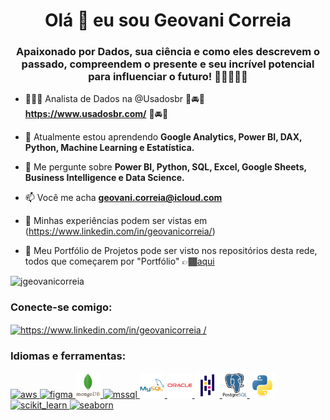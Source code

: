 <h1 align="center">Olá 👋 eu sou Geovani Correia</h1>
<h3 align="center">Apaixonado por Dados, sua ciência e como eles descrevem o passado, compreendem o presente e seu incrível potencial para influenciar o futuro! 🧠🔎🧪🔬🎲</h3>
  

    
- 👩🏾‍💻 Analista de Dados na @Usadosbr 🚙🚘🛵 **https://www.usadosbr.com/** 🚙🚘🛵

- 🌱 Atualmente estou aprendendo **Google Analytics, Power BI, DAX, Python, Machine Learning e Estatística.**

- 💬 Me pergunte sobre **Power BI, Python, SQL, Excel, Google Sheets, Business Intelligence e Data Science.**

- 📫 Você me acha **geovani.correia@icloud.com**

- 📄 Minhas experiências podem ser vistas em (https://www.linkedin.com/in/geovanicorreia/)

- 💼 Meu Portfólio de Projetos pode ser visto nos repositórios desta rede, todos que começarem por "Portfólio" 👉🏾[aqui](https://github.com/JGeovaniCorreia?tab=repositories)
 <p align="left"> <img src="https://komarev.com/ghpvc/?username=jgeovanicorreia&label=Profile%20views&color=0e75b6&style=flat" alt="jgeovanicorreia" /> </p>

<h3 align="left">Conecte-se comigo:</h3>
<p align="left">
<a href="https://linkedin.com/in/https://www.linkedin.com/in/geovanicorreia/" target="blank"><img align="center" src="https://raw.githubusercontent.com/rahuldkjain/github-profile-readme-generator/master/src/images/icons/Social/linked-in-alt.svg" alt="https://www.linkedin.com/in/geovanicorreia /" height="30" width="40" /></a>
</p>

<h3 align="left">Idiomas e ferramentas:</h3>
<p align="left"> <a href="https://aws.amazon.com" target="_blank" rel="noreferrer"> <img src="https://raw.githubusercontent.com/devicons /devicon/master/icons/amazonwebservices/amazonwebservices-original-wordmark.svg" alt="aws" width="40" height="40"/> </a> <a href="https://www.figma .com/" target="_blank" rel="noreferrer"> <img src="https://www.vectorlogo.zone/logos/figma/figma-icon.svg" alt="figma" width="40" height="40"/> </a> <a href="https://www.mongodb.com/" target="_blank" rel="noreferrer"> <img src="https://raw.githubusercontent.com/devicons/devicon/master/icons/mongodb/mongodb-original-wordmark.svg" alt="mongodb" width="40" height="40"/> </a> <a href="https://www.microsoft.com/en-us/sql-server" target="_blank" rel="noreferrer"> <img src="https://www.svgrepo.com/show/303229/microsoft-sql-server-logo.svg" alt="mssql" width="40" height="40"/> </a> <a href="https://www.mysql.com/" target="_blank" rel= "noreferrer"> <img src="https://raw.githubusercontent.com/devicons/devicon/master/icons/mysql/mysql-original-wordmark.svg" alt="mysql" width="40" height=" 40"/> </a><a href="https://www.oracle.com/"target="_blank" rel="noreferrer"> <img src="https://raw.githubusercontent.com/devicons/devicon/master/icons/oracle/oracle-original.svg" alt="oracle" width="40" height="40"/> </a> <a href="https://pandas.pydata.org/" target="_blank" rel="noreferrer"> <img src="https://raw.githubusercontent.com/devicons/devicon/2ae2a900d2f041da66e950e4d48052658d850630/icons/pandas/pandas-original.svg" alt="pandas" width="40" height=" 40"/> </a> <a href="https://www.postgresql.org" target="_blank" rel="noreferrer"> <img src="https://raw.githubusercontent.com/devicons/devicon/master/icons/postgresql/postgresql-original-wordmark.svg" alt="postgresql" width="40" height="40"/> </a> <a href="https://www.python.org" target="_blank" rel="noreferrer"> <img src="https://raw.githubusercontent.com/devicons/devicon/master/icons/python/python-original.svg" alt="python" width="40" height="40"/> </a> <a href="https://scikit-learn.org/" target=" _blank" rel="noreferrer"> <img src="https://upload.wikimedia.org/wikipedia/commons/0/05/Scikit_learn_logo_small.svg" alt="scikit_learn" width="40" height="40"/> </a> <a href="https://seaborn.pydata.org/" target="_blank" rel="noreferrer"> <img src="https://seaborn.pydata.org/_images/logo-mark-lightbg.svg" alt="seaborn" width="40" height="40"/> </a> </p>
 

